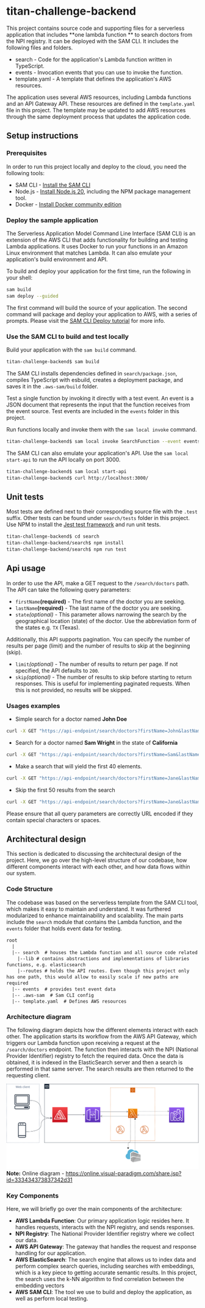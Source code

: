 # titan-challenge-backend

This project contains source code and supporting files for a serverless application that includes **one lambda function
** to
search doctors from the NPI registry. It can be deployed with the SAM
CLI. It includes the following files and folders.

- search - Code for the application's Lambda function written in TypeScript.
- events - Invocation events that you can use to invoke the function.
- template.yaml - A template that defines the application's AWS resources.

The application uses several AWS resources, including Lambda functions and an API Gateway API. These resources are
defined in the `template.yaml` file in this project. The template may be updated to add AWS resources through the same
deployment process that updates the application code.

## Setup instructions

### Prerequisites

In order to run this project locally and deploy to the cloud, you need the following tools:

* SAM
  CLI - [Install the SAM CLI](https://docs.aws.amazon.com/serverless-application-model/latest/developerguide/serverless-sam-cli-install.html)
* Node.js - [Install Node.js 20](https://nodejs.org/en/), including the NPM package management tool.
* Docker - [Install Docker community edition](https://hub.docker.com/search/?type=edition&offering=community)

### Deploy the sample application

The Serverless Application Model Command Line Interface (SAM CLI) is an extension of the AWS CLI that adds functionality
for building and testing Lambda applications. It uses Docker to run your functions in an Amazon Linux environment that
matches Lambda. It can also emulate your application's build environment and API.

To build and deploy your application for the first time, run the following in your shell:

```bash
sam build
sam deploy --guided
```

The first command will build the source of your application. The second command will package and deploy your application
to AWS, with a series of prompts. Please visit
the [SAM CLI Deploy tutorial](https://docs.aws.amazon.com/serverless-application-model/latest/developerguide/serverless-getting-started-hello-world.html#serverless-getting-started-hello-world-deploy)
for more info.

### Use the SAM CLI to build and test locally

Build your application with the `sam build` command.

```bash
titan-challenge-backend$ sam build
```

The SAM CLI installs dependencies defined in `search/package.json`, compiles TypeScript with esbuild, creates a
deployment package, and saves it in the `.aws-sam/build` folder.

Test a single function by invoking it directly with a test event. An event is a JSON document that represents the input
that the function receives from the event source. Test events are included in the `events` folder in this project.

Run functions locally and invoke them with the `sam local invoke` command.

```bash
titan-challenge-backend$ sam local invoke SearchFunction --event events/event.json
```

The SAM CLI can also emulate your application's API. Use the `sam local start-api` to run the API locally on port 3000.

```bash
titan-challenge-backend$ sam local start-api
titan-challenge-backend$ curl http://localhost:3000/
```

## Unit tests

Most tests are defined next to their corresponding source file with the `.test` suffix. Other tests can be found
under `search/tests`
folder in this project. Use NPM to install
the [Jest test framework](https://jestjs.io/) and run unit tests.

```bash
titan-challenge-backend$ cd search
titan-challenge-backend/search$ npm install
titan-challenge-backend/search$ npm run test
```

## Api usage

In order to use the API, make a GET request to the `/search/doctors` path.
The API can take the following query parameters:

* `firstName`**(required)** - The first name of the doctor you are seeking.
* `lastName`**(required)** - The last name of the doctor you are seeking.
* `state`_(optional)_ - This parameter allows narrowing the search by the geographical location (state) of the doctor.
  Use the abbreviation form of the states e.g. `TX` (Texas).

Additionally, this API supports pagination. You can specify the number of results per page (limit) and the number of
results to skip at the beginning (skip).

* `limit`*(optional)* - The number of results to return per page. If not specified, the API defaults to `200`.
* `skip`*(optional)* - The number of results to skip before starting to return responses. This is useful for
  implementing paginated requests. When this is not provided, no results will be skipped.

### Usages examples

- Simple search for a doctor named **John Doe**

```bash
curl -X GET "https://api-endpoint/search/doctors?firstName=John&lastName=Doe"
```

- Search for a doctor named **Sam Wright** in the state of **California**

```bash
curl -X GET "https://api-endpoint/search/doctors?firstName=Sam&lastName=Wright&state=CA"
```

- Make a search that will yield the first 40 elements.

```bash
curl -X GET "https://api-endpoint/search/doctors?firstName=Jane&lastName=Doe&limit=40"
```

- Skip the first 50 results from the search

```bash
curl -X GET "https://api-endpoint/search/doctors?firstName=Jane&lastName=Doe&skip=50"
```

Please ensure that all query parameters are correctly URL encoded if they contain special characters or spaces.

## Architectural design

This section is dedicated to discussing the architectural design of the project. Here, we go over the high-level
structure of our codebase, how different components interact with each other, and how data flows within our system.

### Code Structure

The codebase was based on the serverless template from the SAM CLI tool, which makes it easy to maintain and understand.
It was furthered modularized to enhance maintainability and scalability. The main parts include
the `search` module that contains the Lambda function, and the `events` folder that holds event data for testing.

```plaintext
root
  |
  |-- search  # houses the Lambda function and all source code related
    |--lib # contains abstractions and implementations of libraries functions, e.g. elasticsearch
    |--routes # holds the API routes. Even though this project only has one path, this would allow to easily scale if new paths are required
  |-- events  # provides test event data
  |-- .aws-sam  # Sam CLI config
  |-- template.yaml  # Defines AWS resources
```

### Architecture diagram

The following diagram depicts how the different elements interact with each other. The application starts its workflow
from the AWS API Gateway, which triggers our Lambda function upon receiving a
request at the `/search/doctors` endpoint. The function then interacts with the NPI (National Provider Identifier)
registry to fetch the required data. Once the data is obtained, it is indexed in the ElasticSearch server and then a
search
is performed in that same server. The search results are then returned to the requesting client.

![Architectural diagram](./assets/arch-diagram.svg)
**Note:** Online diagram - https://online.visual-paradigm.com/share.jsp?id=333434373837342d31

### Key Components

Here, we will briefly go over the main components of the architecture:

- **AWS Lambda Function**: Our primary application logic resides here. It handles requests, interacts with the NPI
  registry, and sends responses.
- **NPI Registry**: The National Provider Identifier registry where we collect our data.
- **AWS API Gateway**: The gateway that handles the request and response handling for our application.
- **AWS ElasticSearch**: The search engine that allows us to index data and perform complex search queries, including
  searches with embeddings, which is a key piece to getting accurate semantic results. In this project, the search uses
  the k-NN algorithm to find correlation between the embedding vectors
- **AWS SAM CLI**: The tool we use to build and deploy the application, as well as perform local testing.

